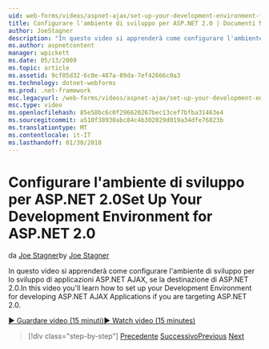 ```yaml
---
uid: web-forms/videos/aspnet-ajax/set-up-your-development-environment-for-aspnet-20
title: Configurare l'ambiente di sviluppo per ASP.NET 2.0 | Documenti Microsoft
author: JoeStagner
description: "In questo video si apprenderà come configurare l'ambiente di sviluppo per lo sviluppo di applicazioni ASP.NET AJAX, se la destinazione di ASP.NET 2.0."
ms.author: aspnetcontent
manager: wpickett
ms.date: 05/13/2009
ms.topic: article
ms.assetid: 9cf05d32-6c0e-487a-89da-7ef42666c0a3
ms.technology: dotnet-webforms
ms.prod: .net-framework
msc.legacyurl: /web-forms/videos/aspnet-ajax/set-up-your-development-environment-for-aspnet-20
msc.type: video
ms.openlocfilehash: 85e58bc6c0f296620267bec13cef7bfba31463e4
ms.sourcegitcommit: a510f38930abc84c4b302029d019a34dfe76823b
ms.translationtype: MT
ms.contentlocale: it-IT
ms.lasthandoff: 01/30/2018
---
```

<a name="set-up-your-development-environment-for-aspnet-20"></a><span data-ttu-id="1e2dd-103">Configurare l'ambiente di sviluppo per ASP.NET 2.0</span><span class="sxs-lookup"><span data-stu-id="1e2dd-103">Set Up Your Development Environment for ASP.NET 2.0</span></span>
====================
<span data-ttu-id="1e2dd-104">da [Joe Stagner](https://github.com/JoeStagner)</span><span class="sxs-lookup"><span data-stu-id="1e2dd-104">by [Joe Stagner](https://github.com/JoeStagner)</span></span>

<span data-ttu-id="1e2dd-105">In questo video si apprenderà come configurare l'ambiente di sviluppo per lo sviluppo di applicazioni ASP.NET AJAX, se la destinazione di ASP.NET 2.0.</span><span class="sxs-lookup"><span data-stu-id="1e2dd-105">In this video you'll learn how to set up your Development Environment for developing ASP.NET AJAX Applications if you are targeting ASP.NET 2.0.</span></span>

[<span data-ttu-id="1e2dd-106">&#9654; Guardare video (15 minuti)</span><span class="sxs-lookup"><span data-stu-id="1e2dd-106">&#9654; Watch video (15 minutes)</span></span>](https://channel9.msdn.com/Blogs/ASP-NET-Site-Videos/set-up-your-development-environment-for-aspnet-20)

>[!div class="step-by-step"]
<span data-ttu-id="1e2dd-107">[Precedente](set-up-your-development-environment-for-aspnet-35.md)
[Successivo](how-do-i-customize-error-handling-for-the-aspnet-ajax-updatepanel.md)</span><span class="sxs-lookup"><span data-stu-id="1e2dd-107">[Previous](set-up-your-development-environment-for-aspnet-35.md)
[Next](how-do-i-customize-error-handling-for-the-aspnet-ajax-updatepanel.md)</span></span>
